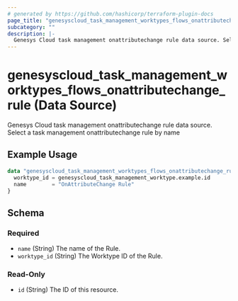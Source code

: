 ```yaml
---
# generated by https://github.com/hashicorp/terraform-plugin-docs
page_title: "genesyscloud_task_management_worktypes_flows_onattributechange_rule Data Source - terraform-provider-genesyscloud"
subcategory: ""
description: |-
  Genesys Cloud task management onattributechange rule data source. Select a task management onattributechange rule by name
---
```


# genesyscloud_task_management_worktypes_flows_onattributechange_rule (Data Source)

Genesys Cloud task management onattributechange rule data source. Select a task management onattributechange rule by name

## Example Usage

```terraform
data "genesyscloud_task_management_worktypes_flows_onattributechange_rule" "onattributechange_rule_data" {
  worktype_id = genesyscloud_task_management_worktype.example.id
  name        = "OnAttributeChange Rule"
}
```

<!-- schema generated by tfplugindocs -->
## Schema

### Required

- `name` (String) The name of the Rule.
- `worktype_id` (String) The Worktype ID of the Rule.

### Read-Only

- `id` (String) The ID of this resource.
